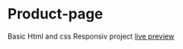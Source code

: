 # Product-page
Basic Html and css Responsiv project 
[live preview](https://mk5686.github.io/product-page/)